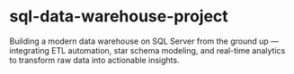 # sql-data-warehouse-project
Building a modern data warehouse on SQL Server from the ground up — integrating ETL automation, star schema modeling, and real-time analytics to transform raw data into actionable insights.

